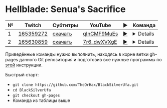 # Hellblade: Senua's Sacrifice

| № | Twitch | Субтитры | YouTube | ▶ | Команда |
| --- | --- | --- | --- | --- | --- |
| 1 | [165359272](https://www.twitch.tv/videos/165359272) | [скачать](../chats/v165359272.ass) | [qInCMF9MuEs](https://www.youtube.com/watch?v=qInCMF9MuEs) | [▶](../src/player.html?v=qInCMF9MuEs&s=165359272) | <details>`mpv --sub-file chats/v165359272.ass ytdl://qInCMF9MuEs`</details> |
| 2 | [165630859](https://www.twitch.tv/videos/165630859) | [скачать](../chats/v165630859.ass) | [7r6_dwXVXgE](https://www.youtube.com/watch?v=7r6_dwXVXgE) | [▶](../src/player.html?v=7r6_dwXVXgE&s=165630859) | <details>`mpv --sub-file chats/v165630859.ass ytdl://7r6_dwXVXgE`</details> |

Приведённые команды нужно выполнить, находясь в корне ветки gh-pages данного Git репозитория и подготовив все нужные программы по [этой](../tutorials/watch-online.md) инструкции.

Быстрый старт:
* `git clone https://github.com/TheDrHax/BlackSilverUfa.git`
* `cd BlackSilverUfa`
* `git checkout gh-pages`
* Команда из таблицы выше

